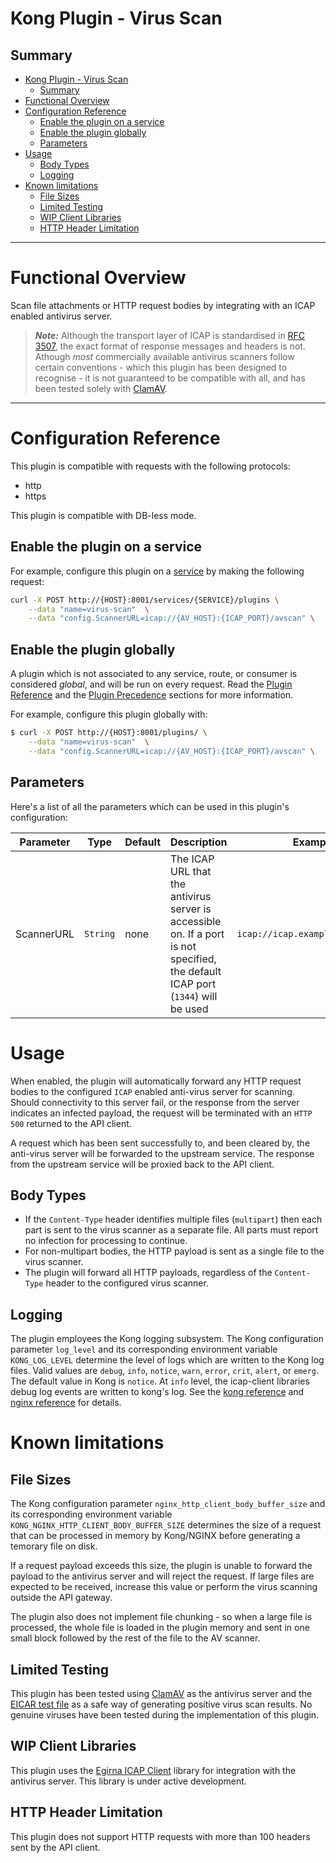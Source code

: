 Kong Plugin - Virus Scan
========================

## Summary
- [Kong Plugin - Virus Scan](#kong-plugin---virus-scan)
  - [Summary](#summary)
- [Functional Overview](#functional-overview)
- [Configuration Reference](#configuration-reference)
  - [Enable the plugin on a service](#enable-the-plugin-on-a-service)
  - [Enable the plugin globally](#enable-the-plugin-globally)
  - [Parameters](#parameters)
- [Usage](#usage)
  - [Body Types](#body-types)
  - [Logging](#logging)
- [Known limitations](#known-limitations)
  - [File Sizes](#file-sizes)
  - [Limited Testing](#limited-testing)
  - [WIP Client Libraries](#wip-client-libraries)
  - [HTTP Header Limitation](#http-header-limitation)
---

# Functional Overview

Scan file attachments or HTTP request bodies by integrating with an ICAP enabled antivirus server.

> ***Note:*** Although the transport layer of ICAP is standardised in [RFC 3507](https://datatracker.ietf.org/doc/html/rfc3507), the exact format of response messages and headers is not. Athough _most_ commercially available antivirus scanners follow certain conventions - which this plugin has been designed to recognise - it is not guaranteed to be compatible with all, and has been tested solely with [ClamAV](https://www.clamav.net/).

---

# Configuration Reference

This plugin is compatible with requests with the following protocols:

* http
* https

This plugin is compatible with DB-less mode.

## Enable the plugin on a service

For example, configure this plugin on a [service](https://docs.konghq.com/gateway-oss/2.5.x/admin-api/#service-object) by making the following request:

```bash
curl -X POST http://{HOST}:8001/services/{SERVICE}/plugins \
    --data "name=virus-scan"  \
    --data "config.ScannerURL=icap://{AV_HOST}:{ICAP_PORT}/avscan" \
```

## Enable the plugin globally

A plugin which is not associated to any service, route, or consumer is considered *global*, and will be run on every request. Read the [Plugin Reference](https://docs.konghq.com/gateway-oss/2.5.x/admin-api/#add-plugin) and the [Plugin Precedence](https://docs.konghq.com/gateway-oss/2.5.x/admin-api/#precedence) sections for more information.

For example, configure this plugin globally with:

```bash
$ curl -X POST http://{HOST}:8001/plugins/ \
    --data "name=virus-scan"  \
    --data "config.ScannerURL=icap://{AV_HOST}:{ICAP_PORT}/avscan" \
```

## Parameters

Here's a list of all the parameters which can be used in this plugin's configuration:

| Parameter | Type | Default | Description | Example |
| --------- | ---- | ------- | ----------- | ------- |
| ScannerURL | `String` | none | The ICAP URL that the antivirus server is accessible on. If a port is not specified, the default ICAP port (`1344`) will be used | `icap://icap.example.org/avscan` |

# Usage

When enabled, the plugin will automatically forward any HTTP request bodies to the configured `ICAP` enabled anti-virus server for scanning. Should connectivity to this server fail, or the response from the server indicates an infected payload, the request will be terminated with an `HTTP 500` returned to the API client. 

A request which has been sent successfully to, and been cleared by, the anti-virus server will be forwarded to the upstream service. The response from the upstream service will be proxied back to the API client.

## Body Types

* If the `Content-Type` header identifies multiple files (`multipart`) then each part is sent to the virus scanner as a separate file. All parts must report no infection for processing to continue.
* For non-multipart bodies, the HTTP payload is sent as a single file to the virus scanner.
* The plugin will forward all HTTP payloads, regardless of the `Content-Type` header to the configured virus scanner.

## Logging

The plugin employees the Kong logging subsystem. The Kong configuration parameter `log_level` and its corresponding environment variable `KONG_LOG_LEVEL` determine the level of logs which are written to the Kong log files. Valid values are `debug`, `info`, `notice`, `warn`, `error`, `crit`, `alert`, or `emerg`. The default value in Kong is `notice`. At `info` level, the icap-client libraries debug log events are written to kong's log. See the [kong reference](https://docs.konghq.com/gateway-oss/2.5.x/configuration/#log_level) and [nginx reference](https://nginx.org/en/docs/ngx_core_module.html#error_log) for details.

# Known limitations

## File Sizes

The Kong configuration parameter `nginx_http_client_body_buffer_size` and its corresponding environment variable `KONG_NGINX_HTTP_CLIENT_BODY_BUFFER_SIZE` determines the size of a request that can be processed in memory by Kong/NGINX before generating a temorary file on disk. 

If a request payload exceeds this size, the plugin is unable to forward the payload to the antivirus server and will reject the request. If large files are expected to be received, increase this value or perform the virus scanning outside the API gateway.

The plugin also does not implement file chunking - so when a large file is processed, the whole file is loaded in the plugin memory and sent in one small block followed by the rest of the file to the AV scanner.

## Limited Testing

This plugin has been tested using [ClamAV](https://www.clamav.net/) as the antivirus server and the [EICAR test file](https://en.wikipedia.org/wiki/EICAR_test_file) as a safe way of generating positive virus scan results. No genuine viruses have been tested during the implementation of this plugin.

## WIP Client Libraries

This plugin uses the [Egirna ICAP Client](https://github.com/egirna/icap-client) library for integration with the antivirus server. This library is under active development.

## HTTP Header Limitation

This plugin does not support HTTP requests with more than 100 headers sent by the API client.


